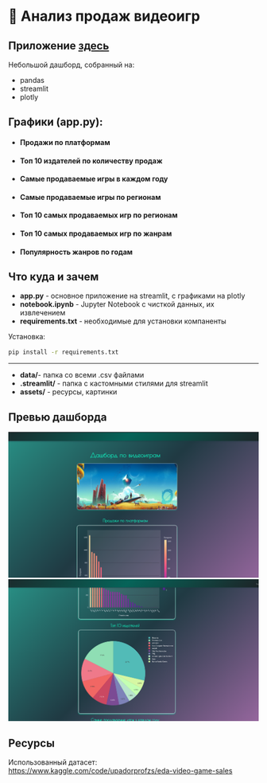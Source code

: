 # 👾 Анализ продаж видеоигр

## Приложение [здесь](https://video-games-sales-analysis-dashboard-yhdgjyrhnncv75rsbtsuen.streamlit.app/)

Небольшой дашборд, собранный на:
- pandas
- streamlit
- plotly

## Графики (app.py): 
 - #### Продажи по платформам
 - #### Топ 10 издателей по количеству продаж
 - #### Самые продаваемые игры в каждом году
 - #### Самые продаваемые игры по регионам 
 - #### Топ 10 самых продаваемых игр по регионам
 - #### Топ 10 самых продаваемых игр по жанрам
 - #### Популярность жанров по годам

## Что куда и зачем
- **app.py** - основное приложение на streamlit, с графиками на plotly
- **notebook.ipynb** - Jupyter Notebook с чисткой данных, их извлечением
- **requirements.txt** - необходимые для установки компаненты

Установка:

```bash
pip install -r requirements.txt
```

---

- **data/**- папка со всеми .csv файлами
- **.streamlit/** - папка с кастомными стилями для streamlit
- **assets/** - ресурсы, картинки

## Превью дашборда
![alt text](assets/screenshot1.png)
![alt text](assets/screenshot2.png)

## Ресурсы
Использованный датасет:  https://www.kaggle.com/code/upadorprofzs/eda-video-game-sales
